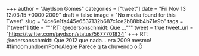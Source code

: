 
+++
author = "Jaydson Gomes"
categories = ["tweet"]
date = "Fri Nov 13 12:03:15 +0000 2009"
draft = false
image = "No media found for this Tweet"
slug = "4ce6e1fa445e6537132b687c1ce2b88bb4b71e9b"
tags = ["tweet"]
title = """RT: @edersonschmidt: Que ..."""
tweet = true
tweet_url = "https://twitter.com/jaydson/status/5677701834"
+++
RT: @edersonschmidt: Que 2012 que nada... era 2009 mesmo! #fimdomundoemPortoAlegre Parece q ta chuvendo o.Ô
